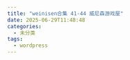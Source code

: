 ```yaml
---
title: "weinisen合集 41-44 威尼森游戏屋"
date: 2025-06-29T11:48:48
categories:
  - 未分类
tags:
  - wordpress
---
```






